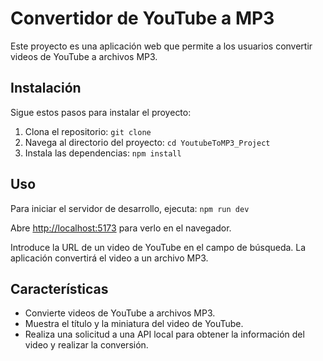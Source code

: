 # Convertidor de YouTube a MP3

Este proyecto es una aplicación web que permite a los usuarios convertir videos de YouTube a archivos MP3.

## Instalación

Sigue estos pasos para instalar el proyecto:

1. Clona el repositorio: `git clone `
2. Navega al directorio del proyecto: `cd YoutubeToMP3_Project`
3. Instala las dependencias: `npm install`

## Uso

Para iniciar el servidor de desarrollo, ejecuta: `npm run dev`

Abre [http://localhost:5173](http://localhost:5173) para verlo en el navegador.

Introduce la URL de un video de YouTube en el campo de búsqueda. La aplicación convertirá el video a un archivo MP3.

## Características

- Convierte videos de YouTube a archivos MP3.
- Muestra el título y la miniatura del video de YouTube.
- Realiza una solicitud a una API local para obtener la información del video y realizar la conversión.

